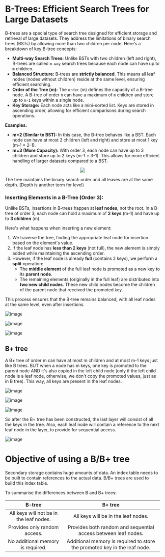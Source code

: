 # B-Trees: Efficient Search Trees for Large Datasets

B-trees are a special type of search tree designed for efficient storage and retrieval of large datasets. They address the limitations of binary search trees (BSTs) by allowing more than two children per node. Here's a breakdown of key B-tree concepts:

* **Multi-way Search Trees:** Unlike BSTs with two children (left and right), B-trees are called `m-way` search trees because each node can have up to `m` children.
* **Balanced Structure:** B-trees are **strictly balanced**. This means all leaf nodes (nodes without children) reside at the same level, ensuring efficient searching.
* **Order of the Tree (m):** The `order` (m) defines the capacity of a B-tree node. A B-tree of order `m` can have a maximum of `m` children and store up to `m-1` keys within a single node.
* **Key Storage:** Each node acts like a mini-sorted list. Keys are stored in ascending order, allowing for efficient comparisons during search operations.

**Examples:**

* **m=2 (Similar to BST):** In this case, the B-tree behaves like a BST. Each node can have at most 2 children (left and right) and store at most 1 key (m-1 = 2-1).
* **m=3 (More Capacity):** With order 3, each node can have up to 3 children and store up to 2 keys (m-1 = 3-1). This allows for more efficient handling of larger datasets compared to a BST.
<p align="center">
  <img src="https://github.com/venkat1924/IS233AI-Data_Structures/assets/128356330/ad087c78-75b3-46e5-8930-4415011397f2">
</p>

The tree maintains the binary search order and all leaves are at the same depth. (Depth is another term for level)


### Inserting Elements in a B-Tree (Order 3):

Unlike BSTs, insertions in B-trees happen at **leaf nodes**, not the root. In a B-tree of order 3, each node can hold a maximum of **2 keys** (m-1) and have up to **3 children** (m). 

Here's what happens when inserting a new element:

1. We traverse the tree, finding the appropriate leaf node for insertion based on the element's value.
2. If the leaf node has **less than 2 keys** (not full), the new element is simply added while maintaining the ascending order.
3. However, if the leaf node is already **full** (contains 2 keys), we perform a **split** operation:
    * The **middle element** of the full leaf node is promoted as a new key to its **parent node**.
    * The remaining elements (originally in the full leaf) are distributed into **two new child nodes**. These new child nodes become the children of the parent node that received the promoted key.

This process ensures that the B-tree remains balanced, with all leaf nodes at the same level, even after insertions. 

![image](https://github.com/venkat1924/IS233AI-Data_Structures/assets/128356330/ac3419bf-e0c1-470b-92a3-584a82abfd93)

![image](https://github.com/venkat1924/IS233AI-Data_Structures/assets/128356330/fdd10f0b-e629-452f-9bcc-b5aad817ec13)

![image](https://github.com/venkat1924/IS233AI-Data_Structures/assets/128356330/02a647ec-5377-4b1d-b521-76053022d6cb)


## B+ tree

A B+ tree of order m can have at most m children and at most m-1 keys just like B trees.
BUT when a node has m keys, one key is promoted to the parent node AND it's also copied in the left child node (only if the left child node is a leaf node, otherwise, we don't copy the promoted values, just as in B tree). This way, all keys are present in the leaf nodes.

![image](https://github.com/venkat1924/IS233AI-Data_Structures/assets/128356330/ce9a6e92-7996-4d3f-b66b-2fff3568e874)

![image](https://github.com/venkat1924/IS233AI-Data_Structures/assets/128356330/ed5d4b65-e807-4b46-9b14-c6e4ed376253)

![image](https://github.com/venkat1924/IS233AI-Data_Structures/assets/128356330/7f47078d-9c7f-4103-bb3b-42cdfe9d1f5d)

So after the B+ tree has been constructed, the last layer will consist of all the keys in the tree. Also, each leaf node will contain a reference to the next leaf node in the layer, to provide for sequential access.

![image](https://github.com/venkat1924/IS233AI-Data_Structures/assets/128356330/b8173187-7159-4c38-98d8-0e82108712a9)

# Objective of using a B/B+ tree

Secondary storage contains huge amounts of data. An index table needs to be built to contain references to the actual data. B/B+ trees are used to build this index table.

To summarise the differences between B and B+ trees:

|B-tree|B+ tree|
| :---: | :---:|
| All keys will not be in the leaf nodes. | All keys will be in the leaf nodes. |
| Provides only random access. | Provides both random and sequential access between leaf nodes. |
| No additional memory is required. | Additional memory is required to store the promoted key in the leaf node. |




